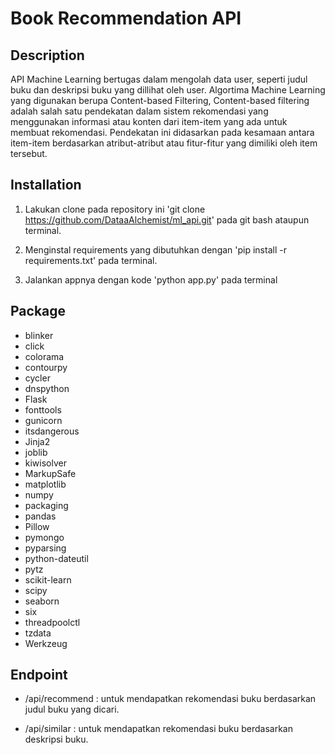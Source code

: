 # Book Recommendation API

## Description

API Machine Learning bertugas dalam mengolah data user, seperti judul buku dan deskripsi buku yang dillihat oleh user. Algortima Machine Learning yang digunakan berupa Content-based Filtering, Content-based filtering adalah salah satu pendekatan dalam sistem rekomendasi yang menggunakan informasi atau konten dari item-item yang ada untuk membuat rekomendasi. Pendekatan ini didasarkan pada kesamaan antara item-item berdasarkan atribut-atribut atau fitur-fitur yang dimiliki oleh item tersebut.

## Installation

1. Lakukan clone pada repository ini 'git clone https://github.com/DataaAlchemist/ml_api.git' pada git bash ataupun terminal.

2. Menginstal requirements yang dibutuhkan dengan 'pip install -r requirements.txt' pada terminal.

3. Jalankan appnya dengan kode 'python app.py' pada terminal

## Package

* blinker
* click
* colorama
* contourpy
* cycler
* dnspython
* Flask
* fonttools
* gunicorn
* itsdangerous
* Jinja2
* joblib
* kiwisolver
* MarkupSafe
* matplotlib
* numpy
* packaging
* pandas
* Pillow
* pymongo
* pyparsing
* python-dateutil
* pytz
* scikit-learn
* scipy
* seaborn
* six
* threadpoolctl
* tzdata
* Werkzeug

## Endpoint

* /api/recommend : untuk mendapatkan rekomendasi buku berdasarkan judul buku yang dicari.

* /api/similar : untuk mendapatkan rekomendasi buku berdasarkan deskripsi buku.
